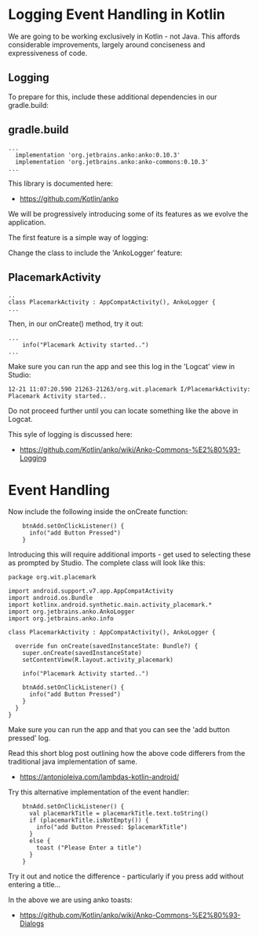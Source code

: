 # Logging Event Handling in Kotlin

We are going to be working exclusively in Kotlin - not Java. This affords considerable improvements, largely around conciseness and expressiveness of code.


## Logging

To prepare for this, include these additional dependencies in our gradle.build:

## gradle.build

~~~
...
  implementation 'org.jetbrains.anko:anko:0.10.3'
  implementation 'org.jetbrains.anko:anko-commons:0.10.3'
...  
~~~

This library is documented here:

- <https://github.com/Kotlin/anko>

We will be progressively introducing some of its features as we evolve the application.

The first feature is a simple way of logging:

Change the class to include the 'AnkoLogger' feature:

## PlacemarkActivity

~~~
..
class PlacemarkActivity : AppCompatActivity(), AnkoLogger {
...
~~~

Then, in our onCreate() method, try it out:

~~~
...
    info("Placemark Activity started..")
...    
~~~

Make sure you can run the app and see this log in the 'Logcat' view in Studio:

~~~
12-21 11:07:20.590 21263-21263/org.wit.placemark I/PlacemarkActivity: Placemark Activity started..
~~~

Do not proceed further until you can locate something like the above in Logcat.

This syle of logging is discussed here:

- <https://github.com/Kotlin/anko/wiki/Anko-Commons-%E2%80%93-Logging>

# Event Handling

Now include the following inside the onCreate function:

~~~
    btnAdd.setOnClickListener() {
      info("add Button Pressed")
    }
~~~

Introducing this will require additional imports - get used to selecting these as prompted by Studio. The complete class will look like this:

~~~
package org.wit.placemark

import android.support.v7.app.AppCompatActivity
import android.os.Bundle
import kotlinx.android.synthetic.main.activity_placemark.*
import org.jetbrains.anko.AnkoLogger
import org.jetbrains.anko.info

class PlacemarkActivity : AppCompatActivity(), AnkoLogger {

  override fun onCreate(savedInstanceState: Bundle?) {
    super.onCreate(savedInstanceState)
    setContentView(R.layout.activity_placemark)

    info("Placemark Activity started..")

    btnAdd.setOnClickListener() {
      info("add Button Pressed")
    }
  }
}
~~~

Make sure you can run the app and that you can see the 'add button pressed' log.

Read this short blog post outlining how the above code differers from the traditional java implementation of same.

- <https://antonioleiva.com/lambdas-kotlin-android/>

Try this alternative implementation of the event handler:

~~~
    btnAdd.setOnClickListener() {
      val placemarkTitle = placemarkTitle.text.toString()
      if (placemarkTitle.isNotEmpty()) {
        info("add Button Pressed: $placemarkTitle")
      }
      else {
        toast ("Please Enter a title")
      }
    }
~~~

Try it out and notice the difference - particularly if you press add without entering a title...

In the above we are using anko toasts:

- <https://github.com/Kotlin/anko/wiki/Anko-Commons-%E2%80%93-Dialogs>

